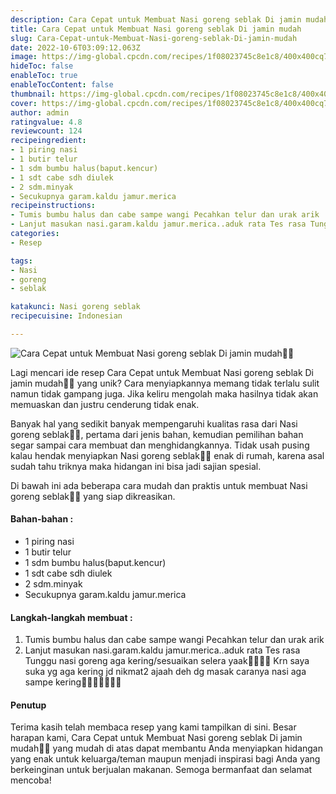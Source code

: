 ```yaml
---
description: Cara Cepat untuk Membuat Nasi goreng seblak Di jamin mudah"
title: Cara Cepat untuk Membuat Nasi goreng seblak Di jamin mudah
slug: Cara-Cepat-untuk-Membuat-Nasi-goreng-seblak-Di-jamin-mudah
date: 2022-10-6T03:09:12.063Z
image: https://img-global.cpcdn.com/recipes/1f08023745c8e1c8/400x400cq70/photo.jpg
hideToc: false
enableToc: true
enableTocContent: false
thumbnail: https://img-global.cpcdn.com/recipes/1f08023745c8e1c8/400x400cq70/photo.jpg
cover: https://img-global.cpcdn.com/recipes/1f08023745c8e1c8/400x400cq70/photo.jpg
author: admin
ratingvalue: 4.8
reviewcount: 124
recipeingredient:
- 1 piring nasi
- 1 butir telur
- 1 sdm bumbu halus(baput.kencur)
- 1 sdt cabe sdh diulek
- 2 sdm.minyak
- Secukupnya garam.kaldu jamur.merica
recipeinstructions:
- Tumis bumbu halus dan cabe sampe wangi Pecahkan telur dan urak arik
- Lanjut masukan nasi.garam.kaldu jamur.merica..aduk rata Tes rasa Tunggu nasi goreng aga kering/sesuaikan selera yaak🤗🤗🤗🤗 Krn saya suka yg aga kering jd nikmat2 ajaah deh dg masak caranya nasi aga sampe kering🤗🤗🤤🤤🤤🤤🤤
categories:
- Resep

tags:
- Nasi
- goreng
- seblak

katakunci: Nasi goreng seblak
recipecuisine: Indonesian

---
```


![Cara Cepat untuk Membuat Nasi goreng seblak Di jamin mudah👩‍🍳](https://img-global.cpcdn.com/recipes/1f08023745c8e1c8/400x400cq70/photo.jpg)

Lagi mencari ide resep Cara Cepat untuk Membuat Nasi goreng seblak Di jamin mudah👩‍🍳 yang unik? Cara menyiapkannya memang tidak terlalu sulit namun tidak gampang juga. Jika keliru mengolah maka hasilnya tidak akan memuaskan dan justru cenderung tidak enak.

Banyak hal yang sedikit banyak mempengaruhi kualitas rasa dari Nasi goreng seblak👩‍🍳, pertama dari jenis bahan, kemudian pemilihan bahan segar sampai cara membuat dan menghidangkannya. Tidak usah pusing kalau hendak menyiapkan Nasi goreng seblak👩‍🍳 enak di rumah, karena asal sudah tahu triknya maka hidangan ini bisa jadi sajian spesial.

Di bawah ini ada beberapa cara mudah dan praktis untuk membuat Nasi goreng seblak👩‍🍳 yang siap dikreasikan.

<!--inarticleads1-->

#### Bahan-bahan :

- 1 piring nasi
- 1 butir telur
- 1 sdm bumbu halus(baput.kencur)
- 1 sdt cabe sdh diulek
- 2 sdm.minyak
- Secukupnya garam.kaldu jamur.merica

<!--inarticleads2-->

#### Langkah-langkah membuat :

1. Tumis bumbu halus dan cabe sampe wangi Pecahkan telur dan urak arik
1. Lanjut masukan nasi.garam.kaldu jamur.merica..aduk rata Tes rasa Tunggu nasi goreng aga kering/sesuaikan selera yaak🤗🤗🤗🤗 Krn saya suka yg aga kering jd nikmat2 ajaah deh dg masak caranya nasi aga sampe kering🤗🤗🤤🤤🤤🤤🤤

#### Penutup

Terima kasih telah membaca resep yang kami tampilkan di sini. Besar harapan kami, Cara Cepat untuk Membuat Nasi goreng seblak Di jamin mudah👩‍🍳 yang mudah di atas dapat membantu Anda menyiapkan hidangan yang enak untuk keluarga/teman maupun menjadi inspirasi bagi Anda yang berkeinginan untuk berjualan makanan. Semoga bermanfaat dan selamat mencoba!